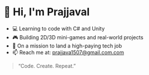 # 👋 Hi, I'm Prajjaval
 
- 💻 Learning to code with C# and Unity  
- 🎮 Building 2D/3D mini-games and real-world projects  
- 🚀 On a mission to land a high-paying tech job  
- 📫 Reach me at: prajjava1507@gmail.com.com

> “Code. Create. Repeat.”

